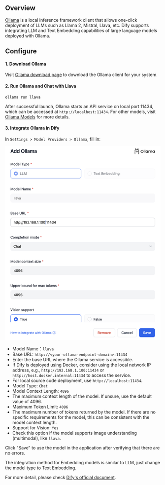 ## Overview

[Ollama](https://github.com/jmorganca/ollama) is a local inference framework client that allows one-click deployment of LLMs such as Llama 2, Mistral, Llava, etc. Dify supports integrating LLM and Text Embedding capabilities of large language models deployed with Ollama.

## Configure

#### 1. Download Ollama
Visit [Ollama download page](https://ollama.ai/download) to download the Ollama client for your system.

#### 2. Run Ollama and Chat with Llava

````
ollama run llava
````

After successful launch, Ollama starts an API service on local port 11434, which can be accessed at `http://localhost:11434`.
For other models, visit [Ollama Models](https://ollama.ai/library) for more details.

#### 3. Integrate Ollama in Dify

In `Settings > Model Providers > Ollama`, fill in:

![](./_assets/ollama_config.PNG)

- Model Name：`llava`
- Base URL: `http://<your-ollama-endpoint-domain>:11434`
- Enter the base URL where the Ollama service is accessible.
- If Dify is deployed using Docker, consider using the local network IP address, e.g., `http://192.168.1.100:11434` or `http://host.docker.internal:11434` to access the service.
- For local source code deployment, use `http://localhost:11434`.
- Model Type: `Chat`
- Model Context Length: `4096`
- The maximum context length of the model. If unsure, use the default value of 4096.
- Maximum Token Limit: `4096`
- The maximum number of tokens returned by the model. If there are no specific requirements for the model, this can be consistent with the model context length.
- Support for Vision: `Yes`
- Check this option if the model supports image understanding (multimodal), like `llava`.

Click "Save" to use the model in the application after verifying that there are no errors.

The integration method for Embedding models is similar to LLM, just change the model type to Text Embedding.

For more detail, please check [Dify's official document](https://docs.dify.ai/development/models-integration/ollama).